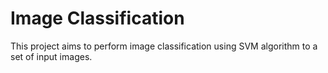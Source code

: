# Image Classification

This project aims to perform image classification using SVM algorithm to a set of input images. 
